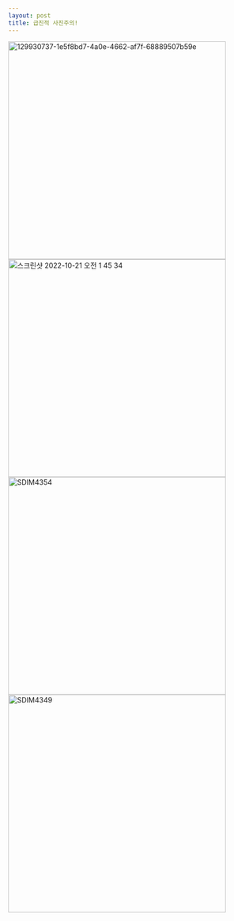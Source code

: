 ```yaml
---
layout: post
title: 급진적 사진주의!
---
```


<img width="440" alt="129930737-1e5f8bd7-4a0e-4662-af7f-68889507b59e" src="https://user-images.githubusercontent.com/81041256/192148099-5563a30b-9267-4327-95b7-acd2169a1b38.png">

<img width="440" alt="스크린샷 2022-10-21 오전 1 45 34" src="https://user-images.githubusercontent.com/81041256/198912785-cdb7eac9-41c0-4549-99f1-02b539d02408.PNG">

<img width="440px" alt="SDIM4354" src="https://user-images.githubusercontent.com/81041256/198912970-f072083b-240f-4439-9e5f-514d4a7289cf.JPG">

<img width="440px" alt="SDIM4349" src="https://user-images.githubusercontent.com/81041256/198912972-31180680-7a57-40c8-84e9-8c404c635bc4.JPG">
